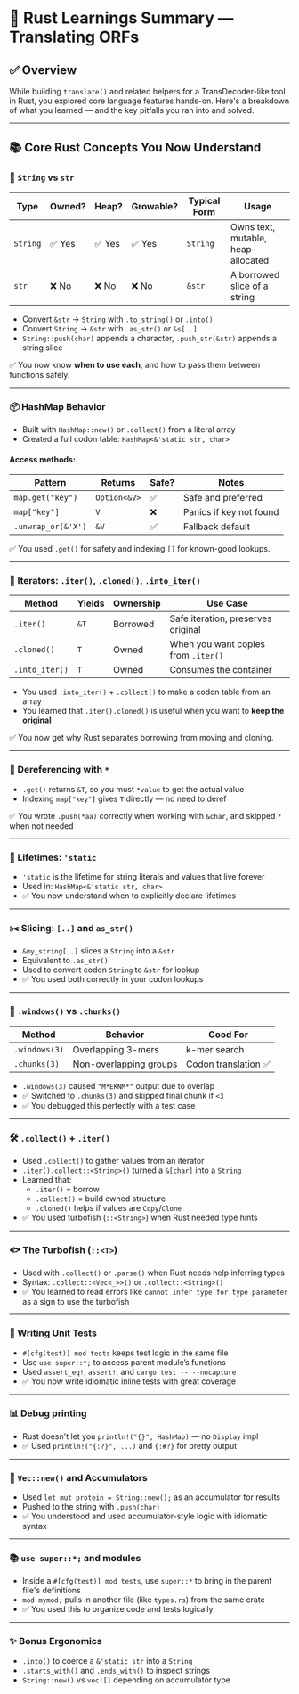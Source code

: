 # 🦀 Rust Learnings Summary — Translating ORFs

## ✅ Overview

While building `translate()` and related helpers for a TransDecoder-like tool in Rust, you explored core language features hands-on. Here's a breakdown of what you learned — and the key pitfalls you ran into and solved.

---

## 📚 Core Rust Concepts You Now Understand

### 🧵 `String` vs `str`

| Type     | Owned? | Heap? | Growable? | Typical Form | Usage                                  |
|----------|--------|--------|------------|---------------|----------------------------------------|
| `String` | ✅ Yes | ✅ Yes | ✅ Yes     | `String`      | Owns text, mutable, heap-allocated     |
| `str`    | ❌ No  | ❌ No  | ❌ No      | `&str`        | A borrowed slice of a string           |

- Convert `&str` → `String` with `.to_string()` or `.into()`
- Convert `String` → `&str` with `.as_str()` or `&s[..]`
- `String::push(char)` appends a character, `.push_str(&str)` appends a string slice

✅ You now know **when to use each**, and how to pass them between functions safely.

---

### 📦 HashMap Behavior

- Built with `HashMap::new()` or `.collect()` from a literal array
- Created a full codon table: `HashMap<&'static str, char>`

#### Access methods:

| Pattern               | Returns     | Safe? | Notes                           |
|-----------------------|-------------|-------|---------------------------------|
| `map.get("key")`      | `Option<&V>`| ✅    | Safe and preferred              |
| `map["key"]`          | `V`         | ❌    | Panics if key not found         |
| `.unwrap_or(&'X')`    | `&V`        | ✅    | Fallback default                |

✅ You used `.get()` for safety and indexing `[]` for known-good lookups.

---

### 🔁 Iterators: `.iter()`, `.cloned()`, `.into_iter()`

| Method         | Yields         | Ownership | Use Case                            |
|----------------|----------------|-----------|-------------------------------------|
| `.iter()`      | `&T`           | Borrowed  | Safe iteration, preserves original  |
| `.cloned()`    | `T`            | Owned     | When you want copies from `.iter()` |
| `.into_iter()` | `T`            | Owned     | Consumes the container              |

- You used `.into_iter()` + `.collect()` to make a codon table from an array
- You learned that `.iter().cloned()` is useful when you want to **keep the original**

✅ You now get why Rust separates borrowing from moving and cloning.

---

### 📐 Dereferencing with `*`

- `.get()` returns `&T`, so you must `*value` to get the actual value
- Indexing `map["key"]` gives `T` directly — no need to deref

✅ You wrote `.push(*aa)` correctly when working with `&char`, and skipped `*` when not needed

---
### 🔡 Lifetimes: `'static`

- `'static` is the lifetime for string literals and values that live forever
- Used in: `HashMap<&'static str, char>`
- ✅ You now understand when to explicitly declare lifetimes

---

### ✂️ Slicing: `[..]` and `as_str()`

- `&my_string[..]` slices a `String` into a `&str`
- Equivalent to `.as_str()`
- Used to convert codon `String` to `&str` for lookup
- ✅ You used both correctly in your codon lookups

---

### 🔂 `.windows()` vs `.chunks()`

| Method        | Behavior               | Good For             |
|---------------|------------------------|-----------------------|
| `.windows(3)` | Overlapping 3-mers     | k-mer search          |
| `.chunks(3)`  | Non-overlapping groups | Codon translation ✅  |

- `.windows(3)` caused `"M*EKNM*"` output due to overlap
- ✅ Switched to `.chunks(3)` and skipped final chunk if `<3`
- ✅ You debugged this perfectly with a test case

---

### 🛠️ `.collect()` + `.iter()`

- Used `.collect()` to gather values from an iterator
- `.iter().collect::<String>()` turned a `&[char]` into a `String`
- Learned that:
  - `.iter()` = borrow
  - `.collect()` = build owned structure
  - `.cloned()` helps if values are `Copy`/`Clone`
- ✅ You used turbofish (`::<String>`) when Rust needed type hints

---

### 🐟 The Turbofish (`::<T>`)

- Used with `.collect()` or `.parse()` when Rust needs help inferring types
- Syntax: `.collect::<Vec<_>>()` or `.collect::<String>()`
- ✅ You learned to read errors like `cannot infer type for type parameter` as a sign to use the turbofish

---

### 🧪 Writing Unit Tests

- `#[cfg(test)] mod tests` keeps test logic in the same file
- Use `use super::*;` to access parent module’s functions
- Used `assert_eq!`, `assert!`, and `cargo test -- --nocapture`
- ✅ You now write idiomatic inline tests with great coverage

---

### 📊 Debug printing

- Rust doesn't let you `println!("{}", HashMap)` — no `Display` impl
- ✅ Used `println!("{:?}", ...)` and `{:#?}` for pretty output

---

### 🧱 `Vec::new()` and Accumulators

- Used `let mut protein = String::new();` as an accumulator for results
- Pushed to the string with `.push(char)`
- ✅ You understood and used accumulator-style logic with idiomatic syntax

---

### 📚 `use super::*;` and modules

- Inside a `#[cfg(test)] mod tests`, use `super::*` to bring in the parent file's definitions
- `mod mymod;` pulls in another file (like `types.rs`) from the same crate
- ✅ You used this to organize code and tests logically

---

### ✨ Bonus Ergonomics

- `.into()` to coerce a `&'static str` into a `String`
- `.starts_with()` and `.ends_with()` to inspect strings
- `String::new()` vs `vec![]` depending on accumulator type
